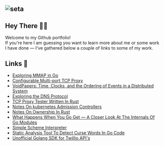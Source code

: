 ![seta](https://user-images.githubusercontent.com/46195831/205517122-032c2b32-ce21-477f-9b9e-28a703913c87.png)
--
## Hey There 👋🏼

Welcome to my Github portfolio! 
<br>
If you're here I am guessing you want to learn more about me or some work I have done — I've gathered below a couple of links to some of my work.

## Links 🔗
* [Exploring MMAP in Go](https://ghvsted.com/blog/exploring-mmap-in-go/)
* [Configurable Multi-port TCP Proxy](https://github.com/Ghvstcode/TCP-Proxy)
* [VoidPapers: Time, Clocks, and the Ordering of Events in a Distributed System](https://voidpapers.substack.com/p/voidpapers-time-clocks-and-the-ordering)
* [Exploring the DNS Protocol](https://github.com/Ghvstcode/DNS)
* [TCP Proxy Tester Written In Rust]()
* [Notes On kubernetes Admission Controllers](https://tobyokewole.medium.com/notes-on-kubernetes-admission-controllers-a79e6a5c8c6b)
* [Notes On Ownership In Rust](https://ghvsted.com/blog/notes-on-ownership-in-rust/)
* [What Happens When You Go Get — A Closer Look At The Internals Of Go Modules](https://tobyokewole.medium.com/what-happens-when-you-go-get-a-closer-look-at-the-internals-of-go-modules-347780643292)
* [Simple Scheme Interpreter](https://github.com/Ghvstcode/YASCI)
* [Static Analysis Tool To Detect Curse Words In Go Code](https://github.com/Ghvstcode/goBadWord)
* [Unofficial Golang SDK for Twillio API's](https://github.com/Ghvstcode/twillight)
